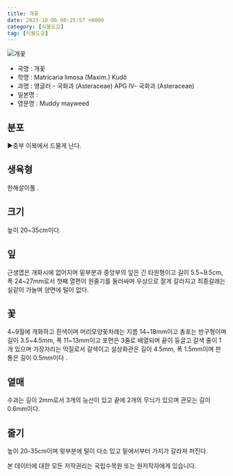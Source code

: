 ```yaml
---
title: 개꽃
date: 2023-10-06 00:25:57 +0800
category: [식물도감]
tag: [식물도감]
---
```




![개꽃](/fileUpload/plants/basic/Compositae/Tripleurospermum/17798/1_th2.JPG)
- 국명 : 개꽃
- 학명 : Matricaria limosa (Maxim.) Kudô
- 과명 : 앵글러 - 국화과 (Asteraceae) APG Ⅳ- 국화과 (Asteraceae)
- 일본명 : 
- 영문명 : Muddy mayweed


## 분포
▶중부 이북에서 드물게 난다.
## 생육형
한해살이풀 .
## 크기
높이 20~35cm이다.
## 잎
근생엽은 개화시에 없어지며 밑부분과 중앙부의 잎은 긴 타원형이고 길이 5.5~9.5cm, 폭 24~27mm로서 첫째 열편이 원줄기를 둘러싸며 우상으로 잘게 갈라지고 최종갈래는 실같이 가늘며 양면에 털이 없다.
## 꽃
4~9월에 개화하고 흰색이며 머리모양꽃차례는 지름 14~18mm이고 총포는 반구형이며 길이 3.5~4.5mm, 폭 11~13mm이고 포편은 3줄로 배열되며 끝이 둥글고 갈색 줄이 1개 있으며 가장자리는 막질로서 갈색이고 설상화관은 길이 4.5mm, 폭 1.5mm이며 판통은 길이 0.5mm이다 .
## 열매
수과는 길이 2mm로서 3개의 능선이 있고 끝에 2개의 무늬가 있으며 관모는 길이 0.6mm이다.
## 줄기
높이 20-35cm이며 윗부분에 털이 다소 있고 밑에서부터 가지가 갈라져 퍼진다.






본 데이터에 대한 모든 저작권리는 국립수목원 또는 원저작자에게 있습니다.
